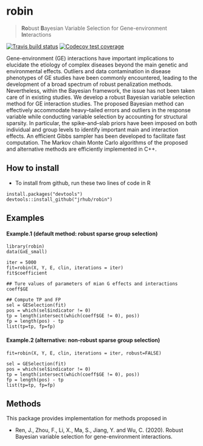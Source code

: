 
<!-- README.md is generated from README.Rmd. Please edit that file -->

# robin

> **Ro**bust **B**ayesian Variable Selection for Gene-environment
> **In**teractions

<!-- badges: start -->

<!-- [![CRAN](https://www.r-pkg.org/badges/version/spinBayes)](https://cran.r-project.org/package=spinBayes) -->

<!-- [![CRAN RStudio mirror downloads](http://cranlogs.r-pkg.org/badges/spinBayes)](http://www.r-pkg.org/pkg/spinBayes) -->

[![Travis build
status](https://travis-ci.org/jrhub/robin.svg?branch=master)](https://travis-ci.org/jrhub/robin)
[![Codecov test
coverage](https://codecov.io/gh/jrhub/robin/branch/master/graph/badge.svg)](https://codecov.io/gh/jrhub/robin?branch=master)
<!-- badges: end -->

Gene-environment (GE) interactions have important implications to
elucidate the etiology of complex diseases beyond the main genetic and
environmental effects. Outliers and data contamination in disease
phenotypes of GE studies have been commonly encountered, leading to the
development of a broad spectrum of robust penalization methods.
Nevertheless, within the Bayesian framework, the issue has not been
taken care of in existing studies. We develop a robust Bayesian variable
selection method for GE interaction studies. The proposed Bayesian
method can effectively accommodate heavy–tailed errors and outliers in
the response variable while conducting variable selection by accounting
for structural sparsity. In particular, the spike–and–slab priors have
been imposed on both individual and group levels to identify important
main and interaction effects. An efficient Gibbs sampler has been
developed to facilitate fast computation. The Markov chain Monte Carlo
algorithms of the proposed and alternative methods are efficiently
implemented in C++.

## How to install

  - To install from github, run these two lines of code in R

<!-- end list -->

    install.packages("devtools")
    devtools::install_github("jrhub/robin")

## Examples

#### Example.1 (default method: robust sparse group selection)

    library(robin)
    data(GxE_small)
    
    iter = 5000
    fit=robin(X, Y, E, clin, iterations = iter)
    fit$coefficient
    
    ## Ture values of parameters of mian G effects and interactions
    coeff$GE
    
    ## Compute TP and FP
    sel = GESelection(fit)
    pos = which(sel$indicator != 0)
    tp = length(intersect(which(coeff$GE != 0), pos))
    fp = length(pos) - tp
    list(tp=tp, fp=fp)

#### Example.2 (alternative: non-robust sparse group selection)

    fit=robin(X, Y, E, clin, iterations = iter, robust=FALSE)
    
    sel = GESelection(fit)
    pos = which(sel$indicator != 0)
    tp = length(intersect(which(coeff$GE != 0), pos))
    fp = length(pos) - tp
    list(tp=tp, fp=fp)

<!-- #### Example.3 (non-sparse) -->

<!-- ``` -->

<!-- data(gExp.L) -->

<!-- test = sample((1:nrow(X2)), floor(nrow(X2)/5)) -->

<!-- spbayes=BVCfit(X2[-test,], Y2[-test,], Z2[-test,], E2[-test,], clin2[-test,], structural=TRUE, sparse=FALSE) -->

<!-- spbayes -->

<!-- selected = BVSelection(spbayes) -->

<!-- selected -->

<!-- pred = predict(spbayes, X2[test,], Z2[test,], E2[test,], clin2[test,], Y2[test,]) -->

<!-- pred$pmse -->

<!-- # c(pred$y.pred) -->

<!-- ``` -->

## Methods

This package provides implementation for methods proposed in

  - Ren, J., Zhou, F., Li, X., Ma, S., Jiang, Y. and Wu, C. (2020).
    Robust Bayesian variable selection for gene-environment
    interactions.
